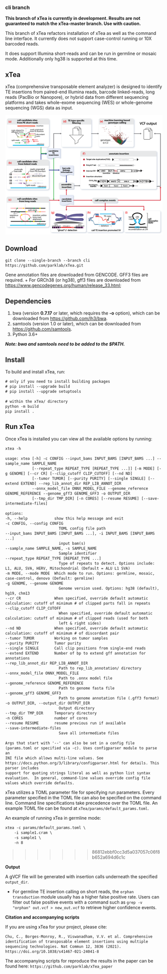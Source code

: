 ### cli branch

**This branch of xTea is currently in development. Results are not guaranteed to match the xTea-master branch. Use with caution.**

This branch of xTea refactors installation of xTea as well as the command line interface. It currently does not support case-control running or 10X barcoded reads.

It does support Illumina short-reads and can be run in germline or mosaic mode. Additionally only hg38 is supported at this time.


## xTea

xTea (comprehensive transposable element analyzer) is designed to identify TE insertions from paired-end Illumina reads, barcode linked-reads, long reads (PacBio or Nanopore), or hybrid data from different sequencing platforms and takes whole-exome sequencing (WES) or whole-genome sequencing (WGS) data as input. 

![alt text](./xTea_workflow.png)


## Download

```
git clone --single-branch --branch cli  https://github.com/parklab/xTea.git
```
	
Gene annotation files are downloaded from GENCODE. GFF3 files are required.
	+ For GRCh38 (or hg38), gff3 files are downloaded from https://www.gencodegenes.org/human/release_33.html;

## Dependencies

1. bwa (version **0.7.17** or later, which requires the **-o** option), which can be downloaded from https://github.com/lh3/bwa.
2. samtools (version 1.0 or later), which can be downloaded from https://github.com/samtools.
3. Python 3.6+

***Note: bwa and samtools need to be added to the $PATH.***


## Install

To build and install xTea, run:
```
# only if you need to install building packages
# pip install --upgrade build
# pip install --upgrade setuptools

# within the xTea/ directory
python -m build
pip install .
``` 

## Run xTea

Once xTea is installed you can view all the available options by running:

```
xtea -h

usage: xtea [-h] -c CONFIG --input_bams INPUT_BAMS [INPUT_BAMS ...] --sample_name SAMPLE_NAME
			[--repeat_type REPEAT_TYPE [REPEAT_TYPE ...]] [-m MODE] [-g GENOME] [--cr CR] [--clip_cutoff CLIP_CUTOFF] [--nd ND]
			[--tumor TUMOR] [--purity PURITY] [--single SINGLE] [--extend EXTEND] --rep_lib_annot_dir REP_LIB_ANNOT_DIR
			--onnx_model_file ONNX_MODEL_FILE --genome_reference GENOME_REFERENCE --genome_gff3 GENOME_GFF3 -o OUTPUT_DIR
			[--tmp_dir TMP_DIR] [-n CORES] [--resume RESUME] [--save-intermediate-files]

options:
-h, --help            show this help message and exit
-c CONFIG, --config CONFIG
						TOML config file path
--input_bams INPUT_BAMS [INPUT_BAMS ...], -i INPUT_BAMS [INPUT_BAMS ...]
						input bam(s)
--sample_name SAMPLE_NAME, -s SAMPLE_NAME
						Sample identifier
--repeat_type REPEAT_TYPE [REPEAT_TYPE ...]
						Type of repeats to detect. Options include: L1, ALU, SVA, HERV, Mitochondrial (Default = ALU L1 SVA)
-m MODE, --mode MODE  Which mode to run. Options: germline, mosaic, case-control, denovo (Default: germline)
-g GENOME, --genome GENOME
						Genome version used. Options: hg38 (default), hg19, chm13
--cr CR               When specified, override default automatic calculation: cutoff of minimum # of clipped parts fall in repeats
--clip_cutoff CLIP_CUTOFF
						When specified, override default automatic calculation: cutoff of minimum # of clipped reads (used for both
						left & right sides)
--nd ND               When specified, override default automatic calculation: cutoff of minimum # of discordant pair
--tumor TUMOR         Working on tumor samples
--purity PURITY       Tumor purity
--single SINGLE       Call clip positions from single-end reads
--extend EXTEND       Number of bp to extend gff annotation for annotations
--rep_lib_annot_dir REP_LIB_ANNOT_DIR
						Path to rep_lib_annotation/ directory
--onnx_model_file ONNX_MODEL_FILE
						Path to .onnx model file
--genome_reference GENOME_REFERENCE
						Path to genome fasta file
--genome_gff3 GENOME_GFF3
						Path to genome annotation file (.gff3 format)
-o OUTPUT_DIR, --output_dir OUTPUT_DIR
						Output directory
--tmp_dir TMP_DIR     Temporary directory
-n CORES              number of cores
--resume RESUME       resume previous run if available
--save-intermediate-files
						Save all intermediate files

Args that start with '--' can also be set in a config file (params.toml or specified via -c). Uses configparser module to parse an
INI file which allows multi-line values. See https://docs.python.org/3/library/configparser.html for details. This parser includes
support for quoting strings literal as well as python list syntax evaluation.  In general, command-line values override config file
values which override defaults.
```

xTea utilizes a TOML parameter file for specifying run parameters. Every parameter specified in the TOML file can also be specified on the command line. Command line specifications take precedence over the TOML file. An example TOML file can be found at `xTea/params/default_params.toml`. 

An example of running xTea in germline mode:
```
xtea -c params/default_params.toml \
	-i sample1.cram \
	-s sample1 \
	-n 8
```
>>>>>>> 86812ebbf0cc3d5a037057c06f8b652a694d6c1c

			
**Output**

A gVCF file will be generated with insertion calls underneath the specified `output_dir`.
+ For germline TE insertion calling on short reads, the `orphan transduction` module usually has a higher false positive rate. Users can filter out false positive events with a command such as `grep -v "orphan" out.vcf > new_out.vcf` to retrieve higher confidence events.


**Citation and accompanying scripts**

If you are using xTea for your project, please cite:

```
Chu, C., Borges-Monroy, R., Viswanadham, V.V. et al. Comprehensive identification of transposable element insertions using multiple sequencing technologies. Nat Commun 12, 3836 (2021). https://doi.org/10.1038/s41467-021-24041-8
```

The accompanying scripts for reproduce the results in the paper can be found here: `https://github.com/parklab/xTea_paper`
